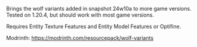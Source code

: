 Brings the wolf variants added in snapshot 24w10a to more game versions. Tested on 1.20.4, but should work with most game versions.

Requires Entity Texture Features and Entity Model Features or Optifine.

Modrinth: https://modrinth.com/resourcepack/wolf-variants
